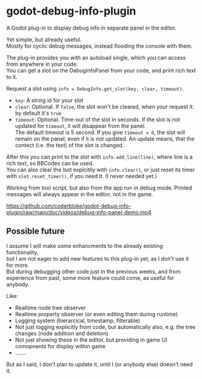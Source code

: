 # godot-debug-info-plugin
 
A Godot plug-in to display debug info in separate panel in the editor.

Yet simple, but already useful.<br>
Mostly for cyclic debug messages, instead flooding the console with them.

The plug-in provides you with an autoload single, which you can access from anywhere in your code.<br>
You can get a slot on the DebuginfoPanel from your code, and print rich text to it.

Request a slot using `info = DebugInfo.get_slot(key, clear, timeout)`.
- `key`: A string id for your slot
- `clear`: Optional. If `false`, the slot won't be cleared, when your request it. by default it's `true`
- `timeout`: Optional. Time-out of the slot in seconds. If the slot is not updated for `timeout`, it will disappear from the panel.<br>
  The default timeout is 5 second.
  If you give `timeout = 0`, the slot will remain on the panel, even if it is not updated.
  An update means, that the contect (i.e. the text) of the slot is changed.

After this you can print to the slot with `info.add_line(line)`, where line is a rich text, so BBCodes can be used.<br>
You can also clear the lsot explcitily with `info.clear()`, or just reset its timer with `slot.reset_timer()`, if you need it. (I never needed yet.)

Working from tool script, but also from the app run in debug mode.
Printed messages will always appear in the editor, not in the game.

https://github.com/coderbloke/godot-debug-info-plugin/raw/main/doc/videos/debug-info-panel-demo.mp4

Possible future
--

I assume I will make some enhancments to the already existing functionality,<br>
but I am not eager to add new features to this plug-in yet, as I don't use it for more.<br>
But during debugging other code just in the previous weeks, and from experience from past, some more feature could come, as useful for anybody.

Like:
- Realtime node tree observer
- Realtime property observer (or even editing them during runtime)
- Logging system (hierarcical, timestamp, filterable)
- Not just logging explicitly from code, but automatically also, e.g. the tree changes (node addition and deletion)
- Not just showing these in the editor, but providing in game UI comopnents for display within game
- .......

But as I said, I don't plan to update it, until I (or anybody else) doesn't need it.
